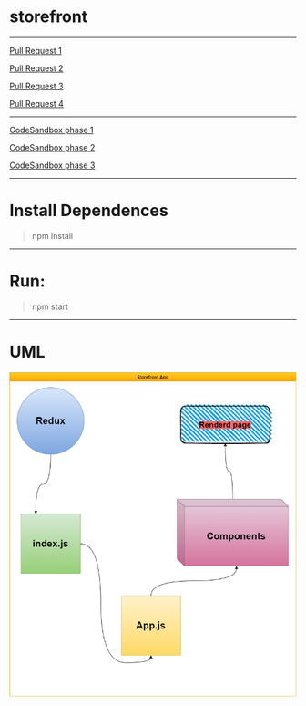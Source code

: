 # storefront

---
[Pull Request 1](https://github.com/ibrahemomari/storefront/pull/2)

[Pull Request 2](https://github.com/ibrahemomari/storefront/pull/3)

[Pull Request 3](https://github.com/ibrahemomari/storefront/pull/4)

[Pull Request 4](https://github.com/ibrahemomari/storefront/pull/5)


---

[CodeSandbox phase 1](https://c8yfx.csb.app/)

[CodeSandbox phase 2](https://ysd6w.csb.app/)

[CodeSandbox phase 3](https://b0ugx.csb.app/)



---

Install Dependences
===
>npm install

---
Run:
===
>npm start
---
UML
==





![](src/Images/UML.png)
